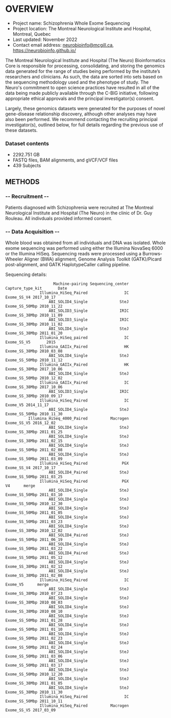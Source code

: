 # OVERVIEW

- Project name: Schizophrenia Whole Exome Sequencing
- Project location: The Montreal Neurological Institute and Hospital, Montreal, Quebec
- Last updated: November 2022
- Contact email address: neurobioinfo@mcgill.ca, https://neurobioinfo.github.io/

The Montreal Neurological Institute and Hospital (The Neuro) Bioinformatics Core is responsible for processing, consolidating, and storing the genomics data generated for the range of studies being performed by the institute’s researchers and clinicians. As such, the data are sorted into sets based on the sequencing methodology used and the phenotype of study. The Neuro's commitment to open science practices have resulted in all of the data being made publicly available through the C-BIG initiative, following appropriate ethical approvals and the principal investigator(s) consent.

Largely, these genomics datasets were generated for the purposes of novel gene-disease relationship discovery, although other analyses may have also been performed. We recommend contacting the recruiting principal investigator(s), outlined below, for full details regarding the previous use of these datasets.

### Dataset contents
- 2292.751 GB
- FASTQ files, BAM alignments, and gVCF/VCF files
- 439 Subjects

## METHODS

### -- Recruitment --
Patients diagnosed with Schizophrenia were recruited at The Montreal Neurological Institute and Hospital (The Neuro) in the clinic of Dr. Guy Rouleau. All indivduals provided informed consent.

### -- Data Acquisition --
Whole blood was obtained from all individuals and DNA was isolated. Whole exome sequencing was performed using either the Illumina NovaSeq 6000 or the Illumina HiSeq. Sequencing reads were processed using a Burrows-Wheeler Aligner (BWA) alignment, Genome Analysis Toolkit (GATK)/Picard post-alignment, and GATK HaplotypeCaller calling pipeline.

Sequencing details: 
 
                         Machine-pairing Sequencing_center Capture_type_kit       Date
                   Illumina_HiSeq_Paired                IC      Exome_SS_V4 2017_10_17
                       ABI_SOLID4_Single              SteJ   Exome_SS_50Mbp 2010_11_22
                       ABI_SOLID3_Single              IRIC   Exome_SS_38Mbp 2010_11_09
                       ABI_SOLID3_Single              IRIC   Exome_SS_38Mbp 2010_11_02
                       ABI_SOLID4_Single              SteJ   Exome_SS_38Mbp 2011_01_20
                   Illumina_HiSeq_paired                IC      Exome_SS_V5       2015
                   Illumina_GAIIx_Paired                HK   Exome_SS_38Mbp 2010_03_08
                       ABI_SOLID4_Single              SteJ   Exome_SS_50Mbp 2010_11_12
                   Illumina_GAIIx_Paired                HK   Exome_SS_38Mbp 2017_10_06
                       ABI_SOLID4_Single              SteJ   Exome_SS_50Mbp 2010_12_02
                   Illumina_GAIIx_Paired                IC   Exome_SS_38Mbp 2017_10_06
                       ABI_SOLID3_Single              IRIC   Exome_SS_38Mbp 2010_09_17
                   Illumina_HiSeq_Paired                IC         Exome_V5 2014_11_17
                       ABI_SOLID4_Single              SteJ   Exome_SS_50Mbp 2010_11_30
              Illumina_HiSeq_4000_Paired          Macrogen      Exome_SS_V5 2016_12_02
                       ABI_SOLID4_Single              SteJ   Exome_SS_38Mbp 2011_01_25
                       ABI_SOLID4_Single              SteJ   Exome_SS_38Mbp 2011_02_15
                       ABI_SOLID4_Single              SteJ   Exome_SS_50Mbp 2011_02_08
                       ABI_SOLID4_Single              SteJ   Exome_SS_50Mbp 2011_03_09
                   Illumina_HiSeq_Paired               PGX      Exome_SS_V4 2017_10_17
                       ABI_SOLID4_Paired              SteJ   Exome_SS_50Mbp 2011_03_25
                   Illumina_HiSeq_Paired               PGX               V4      merge
                       ABI_SOLID4_Single              SteJ   Exome_SS_50Mbp 2011_03_10
                       ABI_SOLID4_Single              SteJ   Exome_SS_50Mbp 2010_12_30
                       ABI_SOLID4_Single              SteJ   Exome_SS_50Mbp 2011_01_05
                       ABI_SOLID4_Single              SteJ   Exome_SS_50Mbp 2011_03_23
                       ABI_SOLID4_Single              SteJ   Exome_SS_38Mbp 2010_12_02
                       ABI_SOLID4_Paired              SteJ   Exome_SS_50Mbp 2011_06_19
                       ABI_SOLID4_Single              SteJ   Exome_SS_50Mbp 2011_03_22
                       ABI_SOLID4_Paired              SteJ   Exome_SS_50Mbp 2011_05_12
                       ABI_SOLID4_Single              SteJ   Exome_SS_38Mbp 2011_02_12
                       ABI_SOLID4_Single              SteJ   Exome_SS_38Mbp 2011_02_08
                   Illumina_HiSeq_Paired                IC         Exome_V5      merge
                       ABI_SOLID4_Single              SteJ   Exome_SS_38Mbp 2010_07_23
                       ABI_SOLID4_Single              SteJ   Exome_SS_38Mbp 2010_08_03
                       ABI_SOLID4_Single              SteJ   Exome_SS_38Mbp 2010_08_10
                       ABI_SOLID4_Single              SteJ   Exome_SS_50Mbp 2011_01_28
                       ABI_SOLID4_Single              SteJ   Exome_SS_50Mbp 2011_01_10
                       ABI_SOLID4_Single              SteJ   Exome_SS_50Mbp 2011_02_23
                       ABI_SOLID4_Single              SteJ   Exome_SS_50Mbp 2011_02_24
                       ABI_SOLID4_Single              SteJ   Exome_SS_50Mbp 2011_03_06
                       ABI_SOLID4_Single              SteJ   Exome_SS_50Mbp 2011_03_17
                       ABI_SOLID4_Single              SteJ   Exome_SS_50Mbp 2010_12_20
                       ABI_SOLID4_Single              SteJ   Exome_SS_38Mbp 2011_01_05
                       ABI_SOLID4_Single              SteJ   Exome_SS_38Mbp 2010_11_30
                   Illumina_HiSeq_Paired                IC   Exome_SS_50Mbp 2011_10_11
                   Illumina_HiSeq_Paired          Macrogen      Exome_SS_V5 2017_03_09
